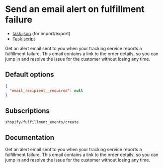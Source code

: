 # Send an email alert on fulfillment failure

* [task.json](../../tasks/fulfillment-failure-email.json) (for import/export)
* [Task script](./script.liquid)

Get an alert email sent to you when your tracking service reports a fulfillment failure. This email contains a link to the order details, so you can jump in and resolve the issue for the customer without losing any time.

## Default options

```json
{
  "email_recipient__required": null
}
```

## Subscriptions

```liquid
shopify/fulfillment_events/create
```

## Documentation

Get an alert email sent to you when your tracking service reports a fulfillment failure. This email contains a link to the order details, so you can jump in and resolve the issue for the customer without losing any time.
